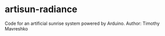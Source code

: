 # artisun-radiance
Code for an artificial sunrise system powered by Arduino. Author: Timothy Mavreshko
